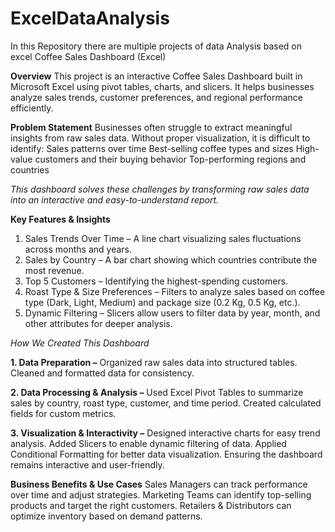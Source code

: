 # ExcelDataAnalysis
In this Repository there are multiple projects of data Analysis based on excel
Coffee Sales Dashboard (Excel)

**Overview**
This project is an interactive Coffee Sales Dashboard built in Microsoft Excel using pivot tables, charts, and slicers. It helps businesses analyze sales trends, customer preferences, and regional performance efficiently.

**Problem Statement**
Businesses often struggle to extract meaningful insights from raw sales data. Without proper visualization, it is difficult to identify:
Sales patterns over time
Best-selling coffee types and sizes
High-value customers and their buying behavior
Top-performing regions and countries


_This dashboard solves these challenges by transforming raw sales data into an interactive and easy-to-understand report._

**Key Features & Insights**
1. Sales Trends Over Time – A line chart visualizing sales fluctuations across months and years.
2. Sales by Country – A bar chart showing which countries contribute the most revenue.
3. Top 5 Customers – Identifying the highest-spending customers.
4. Roast Type & Size Preferences – Filters to analyze sales based on coffee type (Dark, Light, Medium) and package size (0.2 Kg, 0.5 Kg, etc.).
5. Dynamic Filtering – Slicers allow users to filter data by year, month, and other attributes for deeper analysis.


_How We Created This Dashboard_

**1. Data Preparation –**
Organized raw sales data into structured tables.
Cleaned and formatted data for consistency.

**2. Data Processing & Analysis –**
Used Excel Pivot Tables to summarize sales by country, roast type, customer, and time period.
Created calculated fields for custom metrics.

**3. Visualization & Interactivity –**
Designed interactive charts for easy trend analysis.
Added Slicers to enable dynamic filtering of data.
Applied Conditional Formatting for better data visualization.
Ensuring the dashboard remains interactive and user-friendly.



**Business Benefits & Use Cases**
Sales Managers can track performance over time and adjust strategies.
Marketing Teams can identify top-selling products and target the right customers.
Retailers & Distributors can optimize inventory based on demand patterns.



